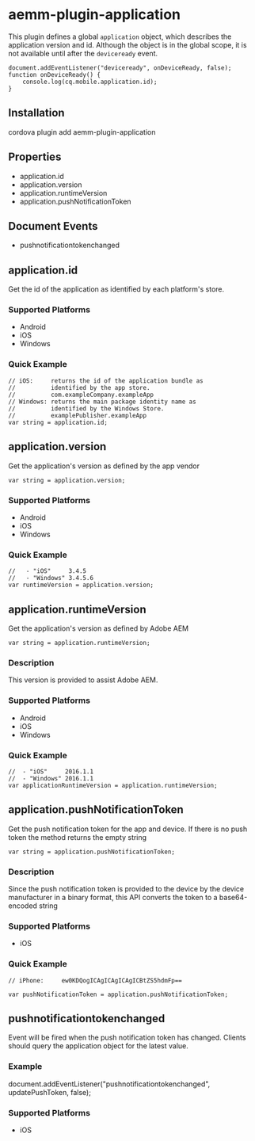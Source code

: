 <!--
# license: Licensed to the Apache Software Foundation (ASF) under one
#         or more contributor license agreements.  See the NOTICE file
#         distributed with this work for additional information
#         regarding copyright ownership.  The ASF licenses this file
#         to you under the Apache License, Version 2.0 (the
#         "License"); you may not use this file except in compliance
#         with the License.  You may obtain a copy of the License at
#
#           http://www.apache.org/licenses/LICENSE-2.0
#
#         Unless required by applicable law or agreed to in writing,
#         software distributed under the License is distributed on an
#         "AS IS" BASIS, WITHOUT WARRANTIES OR CONDITIONS OF ANY
#         KIND, either express or implied.  See the License for the
#         specific language governing permissions and limitations
#         under the License.
-->

# aemm-plugin-application

This plugin defines a global `application` object, which describes the application version and id.
Although the object is in the global scope, it is not available until after the `deviceready` event.

    document.addEventListener("deviceready", onDeviceReady, false);
    function onDeviceReady() {
        console.log(cq.mobile.application.id);
    }

## Installation

cordova plugin add aemm-plugin-application

## Properties

- application.id
- application.version
- application.runtimeVersion
- application.pushNotificationToken

## Document Events
- pushnotificationtokenchanged

## application.id
Get the id of the application as identified by each platform's store. 

### Supported Platforms

- Android
- iOS
- Windows

### Quick Example

    // iOS:     returns the id of the application bundle as
    //          identified by the app store.
    //          com.exampleCompany.exampleApp
    // Windows: returns the main package identity name as
    //          identified by the Windows Store.
    //          examplePublisher.exampleApp
	var string = application.id;

## application.version

Get the application's version as defined by the app vendor

    var string = application.version;

### Supported Platforms

- Android
- iOS
- Windows

### Quick Example

    //   - "iOS"     3.4.5
    //   - "Windows" 3.4.5.6
    var runtimeVersion = application.version;

## application.runtimeVersion

Get the application's version as defined by Adobe AEM

    var string = application.runtimeVersion;

### Description

This version is provided to assist Adobe AEM.

### Supported Platforms

- Android
- iOS
- Windows

### Quick Example

    //  - "iOS"     2016.1.1
    //  - "Windows" 2016.1.1
    var applicationRuntimeVersion = application.runtimeVersion;

## application.pushNotificationToken

Get the push notification token for the app and device. 
If there is no push token the method returns the empty string

    var string = application.pushNotificationToken;

### Description

Since the push notification token is provided to the device by the device manufacturer
in a binary format, this API converts the token to a base64-encoded string

### Supported Platforms

- iOS

### Quick Example

    // iPhone:     ew0KDQogICAgICAgICAgICBtZS5hdmFp==
    
    var pushNotificationToken = application.pushNotificationToken;

## pushnotificationtokenchanged

Event will be fired when the push notification token has changed. 
Clients should query the application object for the latest value.

### Example
document.addEventListener("pushnotificationtokenchanged", updatePushToken, false);

### Supported Platforms

- iOS

